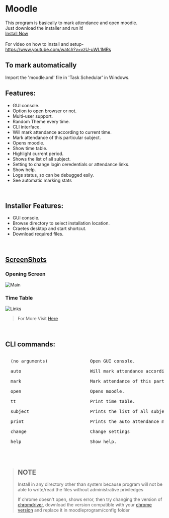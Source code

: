 # Moodle

This program is basically to mark attendance and open moodle.<br>
Just download the installer and run it! <br>
[Install Now](https://github.com/Mysterious-Owl/moodle/releases/) 
<br><br>
For video on how to install and setup-<br>
https://www.youtube.com/watch?v=vzU-uWL1MRs
<br>

## To mark automatically
Import the 'moodle.xml' file in 'Task Schedular' in Windows.
<br>

## Features:
  - GUI console.
  - Option to open browser or not.
  - Multi-user support.
  - Random Theme every time.
  - CLI interface.
  - Will mark attendance according to current time.
  - Mark attendance of this particular subject.
  - Opens moodle.
  - Show time table.
  - Highlight current period.
  - Shows the list of all subject.
  - Setting to change login ceredentials or attendance links.
  - Show help.
  - Logs status, so can be debugged esily.
  - See automatic marking stats

<br>

## Installer Features:
<ul>
  <li>GUI console. </li>
  <li>Browse directory to select installation location. </li>
  <li>Craetes desktop and start shortcut. </li>
  <li>Download required files. </li>
</ul>
<br>

## [ScreenShots](https://mysterious-owl.github.io/moodle/screenshots/)
### Opening Screen    
![Main](https://mysterious-owl.github.io/moodle/screenshots/Main.png)
<br>
### Time Table
![Links](https://mysterious-owl.github.io/moodle/screenshots/Time%20Table.png)
<br>
> For More Visit [Here](https://mysterious-owl.github.io/moodle/screenshots/)
<br>

## CLI commands:   
<pre>  
  (no arguments)                Open GUI console. <br>
  auto                          Will mark attendance according to current time. <br>
  mark                          Mark attendance of this particular subject. <br>
  open                          Opens moodle. <br>
  tt                            Print time table. <br>
  subject                       Prints the list of all subject. <br>
  print                         Prints the auto attendance marking stats. <br>
  change                        Change settings <br>
  help                          Show help. <br>
</pre>

<br>

> ## NOTE
> Install in any directory other than system because program will not be able to write/read the files without administrative priviledges
>
> If chrome doesn't open, shows error, then try changing the version of [chromdriver](https://chromedriver.chromium.org/downloads), download the version compatible with your [chrome version](chrome://settings/help) and replace it in moodleprogram/config folder
 <br>
